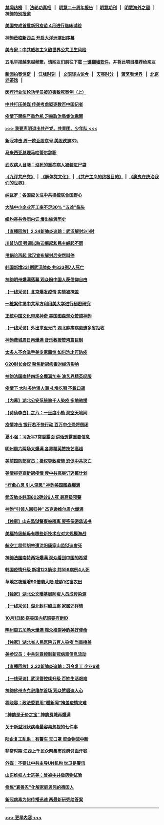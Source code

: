 #### [禁闻热榜](热点新闻.md?=0)  &nbsp;&nbsp;|&nbsp;&nbsp; [法轮功真相](https://github.com/gfw-breaker/truth/blob/master/README.md?=0) &nbsp;&nbsp;|&nbsp;&nbsp; [明慧二十周年报告](https://github.com/gfw-breaker/mh-reports/blob/master/README.md?=0) &nbsp;&nbsp;|&nbsp;&nbsp;[明慧期刊](https://github.com/gfw-breaker/mh-qikan) &nbsp;&nbsp;|&nbsp;&nbsp; [明慧海外之窗](https://github.com/gfw-breaker/mh-news/blob/master/README.md?=0) &nbsp;&nbsp;|&nbsp;&nbsp; [神韵特别报道](https://github.com/gfw-breaker/mh-news/blob/master/shenyun.md?=0)
#### [美国完成首批新冠疫苗 4月进行临床试验](../pages/nf4514/n11893526.md?t=02251502) 
#### [神韵莅临新西兰 开启大洋洲演出序幕](../pages/nf4514/n11893497.md?t=02251502) 
#### [美专家：中共威权主义酿世界公共卫生风险](../pages/nf4514/n11893474.md?t=02251502) 
#### 五毛举报越来越频繁，请网友们前往下载 [一键翻墙软件](https://github.com/gfw-breaker/ssr-accounts)，并将此项目推荐给亲友
#### [新闻拍案惊奇](https://github.com/gfw-breaker/banned-news/blob/master/pages/link4.md) &nbsp;&nbsp;|&nbsp;&nbsp; [江峰时刻](https://github.com/gfw-breaker/banned-news/blob/master/pages/link4.md) &nbsp;&nbsp;|&nbsp;&nbsp; [文昭谈古论今](https://github.com/gfw-breaker/banned-news/blob/master/pages/link4.md) &nbsp;&nbsp;|&nbsp;&nbsp; [天亮时分](https://github.com/gfw-breaker/banned-news/blob/master/pages/link4.md) &nbsp;&nbsp;|&nbsp;&nbsp; [萧茗看世界](https://github.com/gfw-breaker/banned-news/blob/master/pages/link4.md) &nbsp;&nbsp;|&nbsp;&nbsp; [北京老茶馆](https://github.com/gfw-breaker/banned-news/blob/master/pages/link4.md) &nbsp;&nbsp;|&nbsp;&nbsp; 
#### [医疗行业法轮功学员被迫害致死案例（上）](../pages/nf4514/n11883051.md?t=02251502) 
#### [中共打压美媒 传美考虑驱逐数百中国记者](../pages/nf4514/n11893178.md?t=02251502) 
#### [疫情下面临严重危机  习率政治局集体露面](../pages/nf4514/n11893305.md?t=02251502) 
#### [>>> 我要声明退出共产党、共青团、少年队 <<<](https://github.com/begood0513/goodnews/blob/master/quit/letter.md) 
#### [新冠冲击 周一欧亚股哀号 美股跌逾3%](../pages/nf4514/n11892648.md?t=02251502) 
#### [马来西亚总理马哈蒂尔辞职](../pages/nf4514/n11892792.md?t=02251502) 
#### [武汉病人目睹：没死的重症病人被装进尸袋](../pages/nf4514/n11892728.md?t=02251502) 
#### [《九评共产党》](https://github.com/begood0513/9ping.md/blob/master/README.md) &nbsp;|&nbsp; [《解体党文化》](../../../../jtdwh.md/blob/master/README.md)  &nbsp;|&nbsp; [《共产主义的终极目的》](../../../../gczydzjmd.md/blob/master/README.md) &nbsp;|&nbsp; [《魔鬼在统治我们的世界》](../../../../mgztzwmdsj.md/blob/master/README.md) 
#### [纳瓦罗：各国应关注中共操控联合国野心](../pages/nf4514/n11892856.md?t=02251502) 
#### [大陆中小企业开工率不足30% “五难”临头](../pages/nf4514/n11892702.md?t=02251502) 
#### [纽约亲共侨团内讧 爆出偷渡历史](../pages/nf4514/n11891235.md?t=02251502) 
#### [【直播回放】2.24新肺炎追踪：武汉解封3小时](../pages/nf4514/n11892242.md?t=02251502) 
#### [川普访印 强调以胁迫崛起和民主崛起不同](../pages/nf4514/n11891855.md?t=02251502) 
#### [甩锅论再起 武汉宣布解封后突然叫停](../pages/nf4514/n11891989.md?t=02251502) 
#### [韩国新增231例武汉肺炎 共833例7人死亡](../pages/nf4514/n11891919.md?t=02251502) 
#### [神韵明州爆满落幕 观众盼中国人获信仰自由](../pages/nf4514/n11891826.md?t=02251502) 
#### [【一线采访】北京爆发疫情 实情被掩盖](../pages/nf4514/n11891627.md?t=02251502) 
#### [一桩案件揭中共军方利用美大学进行秘密研究](../pages/nf4514/n11891206.md?t=02251502) 
#### [正统中国文化带来神奇 美国图森观众赞颂神韵](../pages/nf4514/n11891434.md?t=02251502) 
#### [【一线采访】外出求医无门 湖北肿瘤病患遭多省拒收](../pages/nf4514/n11891119.md?t=02251502) 
#### [神韵费城周日再爆满 音乐教授赞鸿篇巨制](../pages/nf4514/n11890995.md?t=02251502) 
#### [太多人不会洗手美专家震惊 如何洗才可防疫](../pages/nf4514/n11875866.md?t=02251502) 
#### [G20财长会议 聚焦新冠病毒对经济影响](../pages/nf4514/n11890400.md?t=02251502) 
#### [神韵法国南特四场全爆满加座 演艺界精英叹服](../pages/nf4514/n11890586.md?t=02251502) 
#### [疫情下 大陆多地涌人潮 扎堆吃喝 不戴口罩](../pages/nf4514/n11890199.md?t=02251502) 
#### [【内幕】湖北公安系统逾千人染疫 多地驰援](../pages/nf4514/n11888526.md?t=02251502) 
#### [【诗仙李白】之八：一坐度小劫 观空天地间](../pages/nf4514/n11880859.md?t=02251502) 
#### [疫情冲击 银行若不快行动 百万中企恐将倒闭](../pages/nf4514/n11890255.md?t=02251502) 
#### [夏小强：习近平7常委露面 讲话透露重要信息](../pages/nf4514/n11890133.md?t=02251502) 
#### [明州周六两场大爆满 各界精英赞技艺高超](../pages/nf4514/n11890029.md?t=02251502) 
#### [美前国防部官员：极权导致疫情 恐促中共灭亡](../pages/nf4514/n11889092.md?t=02251502) 
#### [美情报界查新冠疫情 传中共高层订逃离计划](../pages/nf4514/n11888161.md?t=02251502) 
#### [“疗愈心灵 引人深思” 神韵美国图森爆满](../pages/nf4514/n11889889.md?t=02251502) 
#### [武汉肺炎韩国602确诊6人死 最高级预警](../pages/nf4514/n11889715.md?t=02251502) 
#### [神韵“引领人回归神” 杰克逊维尔周六爆满](../pages/nf4514/n11889630.md?t=02251502) 
#### [【独家】山东监狱警察被隔离 要签保密承诺书](../pages/nf4514/n11889454.md?t=02251502) 
#### [美福特级航母有哪些新技术应对大规模海战](../pages/nf4514/n11882087.md?t=02251502) 
#### [航空工程师胡林遭沈阳康家山监狱迫害死](../pages/nf4514/n11888407.md?t=02251502) 
#### [神韵法国南特两场爆满 观众看到中国的希望](../pages/nf4514/n11888918.md?t=02251502) 
#### [韩国疫情升级 新增123确诊 共556病例4人死](../pages/nf4514/n11888882.md?t=02251502) 
#### [草地贪夜蛾增90倍袭大陆 威胁1亿亩农田](../pages/nf4514/n11888493.md?t=02251502) 
#### [【独家】湖北公文曝基层防疫人员成传染源](../pages/nf4514/n11887125.md?t=02251502) 
#### [【一线采访】湖北封村酿血案 家属述详情](../pages/nf4514/n11888368.md?t=02251502) 
#### [10月1日起 搭美国内航班要有新ID](../pages/nf4514/n11888243.md?t=02251502) 
#### [明州周五加场大爆满 观众推崇神韵美好使命](../pages/nf4514/n11888062.md?t=02251502) 
#### [【独家】湖北省人民医院五百人染疫 当局掩盖](../pages/nf4514/n11888080.md?t=02251502) 
#### [美参议员：中共刻意控制新冠病毒信息流动](../pages/nf4514/n11887949.md?t=02251502) 
#### [【直播回放】2.22新肺炎追踪：习令复工 企业6难](../pages/nf4514/n11887888.md?t=02251502) 
#### [【一线采访】武汉管控续升级 百姓生活艰难](../pages/nf4514/n11886970.md?t=02251502) 
#### [神韵佛州杰克逊维尔首场 观众赞启迪人心](../pages/nf4514/n11887811.md?t=02251502) 
#### [程晓容：政法委要用“暖新闻”掩盖疫情灾难](../pages/nf4514/n11887567.md?t=02251502) 
#### [“神韵是无价之宝” 神韵费城再爆满](../pages/nf4514/n11887726.md?t=02251502) 
#### [关于新型冠状病毒最容易忽视的七件事](../pages/nf4514/n11886753.md?t=02251502) 
#### [陆企复工乱象：有警车 无口罩 资金物流中断](../pages/nf4514/n11886914.md?t=02251502) 
#### [非常时期 江西上千民众聚集市政府讨血汗钱](../pages/nf4514/n11886708.md?t=02251502) 
#### [外媒：不要让中共主导UN机构 世卫是警讯](../pages/nf4514/n11886401.md?t=02251502) 
#### [山东维权人士逃美：曾被中共做药物试验](../pages/nf4514/n11884557.md?t=02251502) 
#### [修炼“真善忍”化解家庭恩怨的德国人](../pages/nf4514/n11886559.md?t=02251502) 
#### [新冠病毒为何传播迅速 两最新研究给答案](../pages/nf4514/n11886505.md?t=02251502) 

----
#### [ >>> 更早内容 <<< ](../indexes/nf4514-earlier.md)
